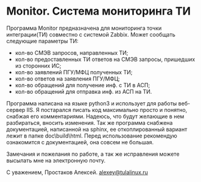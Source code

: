 ﻿Monitor. Система мониторинга ТИ 
===============================
Программа Monitor предназначена для мониторинга точки интеграции(ТИ) совместно с системой Zabbix. Может сообщать следующие параметры ТИ:

- кол-во СМЭВ запросов, направленных ТИ;
- кол-во предоставленных ТИ ответов на СМЭВ запросы, пришедших из сторонних ИС;
- кол-во заявлений ПГУ/МФЦ полученных ТИ;
- кол-во ответов на заявления ПГУ/МФЦ;
- кол-во обращений для получение инф. с ТИ в АСП;
- кол-во обращений для отправка инф. из АСП на ТИ.

Программа написана на языке python3 и использует для работы веб-сервер IIS. Я постарался писать код максимально просто и понятно, снабжая его комментариями. 
Надеюсь, что будут желающие в нем разбираться, вносить изменения. Так же программа снабжена документацией, написанной на sphinx, ее откоплированный вариант лежит в папке doc\build\html\.
Перед использование рекомендую ознакомится с документацией, она совсем не большая.

Замечания и пожелания по работе, а так же исправления можете высылать мне на электронную почту.

С уважением, Простаков Алексей.
alexey@tulalinux.ru

 

